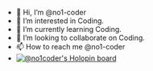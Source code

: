 - 👋 Hi, I’m @no1-coder
- 👀 I’m interested in Coding.
- 🌱 I’m currently learning Coding.
- 💞️ I’m looking to collaborate on Coding.
- 📫 How to reach me @no1-coder
-    [![@no1coder's Holopin board](https://holopin.me/no1coder)](https://holopin.io/@no1coder)

<!---
no1-coder/no1-coder is a ✨ special ✨ repository because its `README.md` (this file) appears on your GitHub profile.
You can click the Preview link to take a look at your changes.
--->
